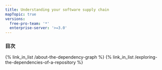 ```yaml
---
title: Understanding your software supply chain
mapTopic: true
versions:
  free-pro-team: '*'
  enterprise-server: '>=3.0'
---
```


### 目次

{% link_in_list /about-the-dependency-graph %}
{% link_in_list /exploring-the-dependencies-of-a-repository %}